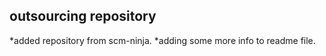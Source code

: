 ## outsourcing repository

*added repository from scm-ninja.
*adding some more info to readme file. 